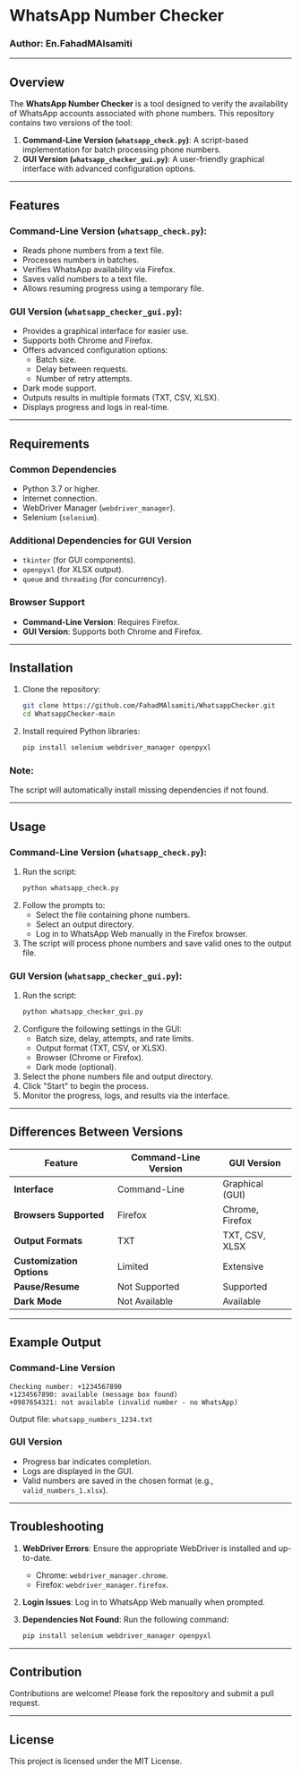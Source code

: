 # WhatsApp Number Checker

### Author: En.FahadMAlsamiti

---

## Overview
The **WhatsApp Number Checker** is a tool designed to verify the availability of WhatsApp accounts associated with phone numbers. This repository contains two versions of the tool:

1. **Command-Line Version (`whatsapp_check.py`)**: A script-based implementation for batch processing phone numbers.
2. **GUI Version (`whatsapp_checker_gui.py`)**: A user-friendly graphical interface with advanced configuration options.

---

## Features

### Command-Line Version (`whatsapp_check.py`):
- Reads phone numbers from a text file.
- Processes numbers in batches.
- Verifies WhatsApp availability via Firefox.
- Saves valid numbers to a text file.
- Allows resuming progress using a temporary file.

### GUI Version (`whatsapp_checker_gui.py`):
- Provides a graphical interface for easier use.
- Supports both Chrome and Firefox.
- Offers advanced configuration options:
  - Batch size.
  - Delay between requests.
  - Number of retry attempts.
- Dark mode support.
- Outputs results in multiple formats (TXT, CSV, XLSX).
- Displays progress and logs in real-time.

---

## Requirements

### Common Dependencies
- Python 3.7 or higher.
- Internet connection.
- WebDriver Manager (`webdriver_manager`).
- Selenium (`selenium`).

### Additional Dependencies for GUI Version
- `tkinter` (for GUI components).
- `openpyxl` (for XLSX output).
- `queue` and `threading` (for concurrency).

### Browser Support
- **Command-Line Version**: Requires Firefox.
- **GUI Version**: Supports both Chrome and Firefox.

---

## Installation

1. Clone the repository:
   ```bash
   git clone https://github.com/FahadMAlsamiti/WhatsappChecker.git
   cd WhatsappChecker-main
   ```
2. Install required Python libraries:
   ```bash
   pip install selenium webdriver_manager openpyxl
   ```

### Note:
The script will automatically install missing dependencies if not found.

---

## Usage

### Command-Line Version (`whatsapp_check.py`):
1. Run the script:
   ```bash
   python whatsapp_check.py
   ```
2. Follow the prompts to:
   - Select the file containing phone numbers.
   - Select an output directory.
   - Log in to WhatsApp Web manually in the Firefox browser.
3. The script will process phone numbers and save valid ones to the output file.

### GUI Version (`whatsapp_checker_gui.py`):
1. Run the script:
   ```bash
   python whatsapp_checker_gui.py
   ```
2. Configure the following settings in the GUI:
   - Batch size, delay, attempts, and rate limits.
   - Output format (TXT, CSV, or XLSX).
   - Browser (Chrome or Firefox).
   - Dark mode (optional).
3. Select the phone numbers file and output directory.
4. Click "Start" to begin the process.
5. Monitor the progress, logs, and results via the interface.

---

## Differences Between Versions

| Feature                   | Command-Line Version        | GUI Version                |
|---------------------------|-----------------------------|----------------------------|
| **Interface**            | Command-Line                | Graphical (GUI)            |
| **Browsers Supported**   | Firefox                     | Chrome, Firefox            |
| **Output Formats**       | TXT                         | TXT, CSV, XLSX             |
| **Customization Options**| Limited                     | Extensive                  |
| **Pause/Resume**         | Not Supported               | Supported                  |
| **Dark Mode**            | Not Available               | Available                  |

---

## Example Output

### Command-Line Version
```
Checking number: +1234567890
+1234567890: available (message box found)
+0987654321: not available (invalid number - no WhatsApp)
```
Output file: `whatsapp_numbers_1234.txt`

### GUI Version
- Progress bar indicates completion.
- Logs are displayed in the GUI.
- Valid numbers are saved in the chosen format (e.g., `valid_numbers_1.xlsx`).

---

## Troubleshooting

1. **WebDriver Errors**: Ensure the appropriate WebDriver is installed and up-to-date.
   - Chrome: `webdriver_manager.chrome`.
   - Firefox: `webdriver_manager.firefox`.

2. **Login Issues**: Log in to WhatsApp Web manually when prompted.

3. **Dependencies Not Found**: Run the following command:
   ```bash
   pip install selenium webdriver_manager openpyxl
   ```

---

## Contribution
Contributions are welcome! Please fork the repository and submit a pull request.

---

## License
This project is licensed under the MIT License.
